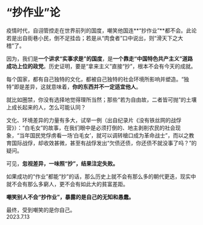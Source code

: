 # “抄作业”论
   
疫情时代，自诩管控走在世界前列的国度，嘲笑他国连**“抄作业”**都不会。此论若是出自街巷小民，倒不足挂齿；若是从“肉食者”口中说出，则“滑天下之大稽”了。   
   
因为，我们是**一个讲求“实事求是”的国度**，是**一个靠走“中国特色共产主义”道路成功上位的政党**。历史证明，要是“拿来主义”直接“抄”，根本不会有今天的成就。
   
每个国家，都有自己独特的文化，都被自己独特的社会环境所影响并塑造。“独特”即是差异，这就意味着，**你的东西并不一定适宜他人**。   
   
就比如圈禁，你没有选择地觉得理所当然；那些“若为自由故，二者皆可抛”的土壤上成长起来的人，怎么可能认同？   
   
文化、环境差异的力量有多大，试举一例（出自纪录片《没有铁丝网的战俘营》）：“白毛女”的故事，在我们眼中是必须打倒的、地主剥削农民的社会现象，“当年国民党俘虏看一场‘白毛女’，就可以调转槍口成为革命战士”，而以之教育国际战俘，却收效甚微，甚至有战俘发出“欠债还债，你还债不就没事了吗？”的疑问。   
   
可见，**忽视差异，一味照“抄”，结果注定失败。**   
   
如果成功的“作业”都能“抄”的话，那么历史上就不会有那么多的朝代更迭，现实中就不会有那么多窮人，更不会有如此大的貧富差距。   
   
**嘲笑别人不会“抄作业”，暴露的是自己的无知和愚蠢。**   
   
最终，受到嘲笑的是你自己。   
2023.7.13